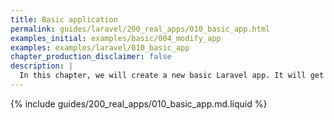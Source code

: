 ```yaml
---
title: Basic application
permalink: guides/laravel/200_real_apps/010_basic_app.html
examples_initial: examples/basic/004_modify_app
examples: examples/laravel/010_basic_app
chapter_production_disclaimer: false
description: |
  In this chapter, we will create a new basic Laravel app. It will get some new functionality with each new chapter, eventually resembling the real-life app that incorporates the best practices for organizing applications and CI/CD with werf.
---
```


{% include guides/200_real_apps/010_basic_app.md.liquid %}
